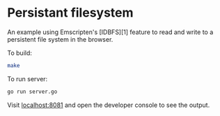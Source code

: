 # Persistant filesystem

An example using Emscripten's [IDBFS][1] feature to read and write
to a persistent file system in the browser.

To build:

```bash
make
```

To run server:

```bash
go run server.go
```

Visit [localhost:8081](http://localhost:8081/) and open the developer
console to see the output.

